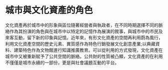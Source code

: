 # 城市與文化資產的角色

文化資產再於城市中的形象與區位隨著經營者與執政者，在不同時期選擇不同的脈絡作為其扮演的角色與在城市中以特定的記憶作為展演的敘事，與城市中的市民及來客互動，留下新的印象與記憶。近年來，有形文化資產的空間再利用蔚為風行，利用文化資產空間的歷史元素、異質感作為特色行銷發展文化創意產業;以典藏資料、建築特色作為文物館進行知識推廣教育。可以從利用的方式發現，文化資產在城市中又被重新賦予了公共空間的脈絡。公共財的性質被凸顯，文化資產的在利用不僅僅是城市永續的一部份，更是與社會議題互動的平台。